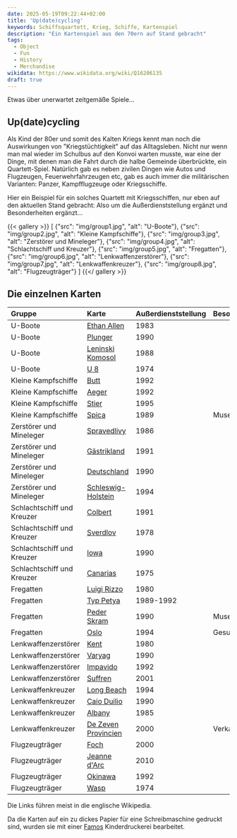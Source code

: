 ```yaml
---
date: 2025-05-19T09:22:44+02:00
title: 'Up(date)cycling'
keywords: Schiffsquartett, Krieg, Schiffe, Kartenspiel
description: "Ein Kartenspiel aus den 70ern auf Stand gebracht"
tags:
  - Object
  - Fun
  - History
  - Merchandise
wikidata: https://www.wikidata.org/wiki/Q16206135
draft: true
---
```


Etwas über unerwartet zeitgemäße Spiele...
<!--more-->

## Up(date)cycling

Als Kind der 80er und somit des Kalten Kriegs kennt man noch die Auswirkungen von "Kriegstüchtigkeit" auf das Alltagsleben. Nicht nur wenn man mal wieder im Schulbus auf den Konvoi warten musste, war eine der Dinge, mit denen man die Fahrt durch die halbe Gemeinde überbrückte, ein Quartett-Spiel. Natürlich gab es neben zivilen Dingen wie Autos und Flugzeugen, Feuerwehrfahrzeugen etc, gab es auch immer die militärischen Varianten: Panzer, Kampfflugzeuge oder Kriegsschiffe.

Hier ein Beispiel für ein solches Quartett mit Kriegsschiffen, nur eben auf den aktuellen Stand gebracht: Also um die Außerdienststellung ergänzt und Besonderheiten ergänzt…


{{< gallery >}}
[
  {"src": "img/group1.jpg", "alt": "U-Boote"},
  {"src": "img/group2.jpg", "alt": "Kleine Kampfschiffe"},
  {"src": "img/group3.jpg", "alt": "Zerstörer und Mineleger"},
  {"src": "img/group4.jpg", "alt": "Schlachtschiff und Kreuzer"},
  {"src": "img/group5.jpg", "alt": "Fregatten"},
  {"src": "img/group6.jpg", "alt": "Lenkwaffenzerstörer"},
  {"src": "img/group7.jpg", "alt": "Lenkwaffenkreuzer"},
  {"src": "img/group8.jpg", "alt": "Flugzeugträger"}
]
{{</ gallery >}}

## Die einzelnen Karten

| Gruppe | Karte | Außerdienststellung | Besonderheiten |
| :---- | :---- | ----- | :---- |
| U-Boote | [Ethan Allen](https://en.wikipedia.org/wiki/USS_Ethan_Allen_(SSBN-608)) | 1983 |  |
| U-Boote | [Plunger](https://en.wikipedia.org/wiki/USS_Plunger_(SSN-595)) | 1990 |  |
| U-Boote | [Leninski Komosol](https://en.wikipedia.org/wiki/Soviet_submarine_K-3_Leninsky_Komsomol) | 1988 |  |
| U-Boote | [U 8](https://en.wikipedia.org/wiki/Type_205_submarine) | 1974 |  |
| Kleine Kampfschiffe | [Butt](https://en.wikipedia.org/wiki/Barbe-class_utility_landing_craft) | 1992 |  |
| Kleine Kampfschiffe | [Aeger](https://en.wikipedia.org/wiki/HNoMS_%C3%86ger) | 1992 |  |
| Kleine Kampfschiffe | [Stier](https://www.historisches-marinearchiv.de/projekte/minensucher/ausgabe.php?where_value=831) | 1995 |  |
| Kleine Kampfschiffe | [Spica](https://en.wikipedia.org/wiki/HSwMS_Spica_(T121)) | 1989 | Museumsschiff |
| Zerstörer und Mineleger | [Spravedlivy](https://en.wikipedia.org/wiki/ORP_Warszawa_(1970)) | 1986 |  |
| Zerstörer und Mineleger | [Gästrikland](https://en.wikipedia.org/wiki/HSwMS_G%C3%A4strikland_(J22)) | 1991 |  |
| Zerstörer und Mineleger | [Deutschland](https://en.wikipedia.org/wiki/German_training_cruiser_Deutschland) | 1990 |  |
| Zerstörer und Mineleger | [Schleswig-Holstein](https://en.wikipedia.org/wiki/German_destroyer_Schleswig-Holstein) | 1994 |  |
| Schlachtschiff und Kreuzer | [Colbert](https://en.wikipedia.org/wiki/French_cruiser_Colbert_(C611)) | 1991 |  |
| Schlachtschiff und Kreuzer | [Sverdlov](https://en.wikipedia.org/wiki/Soviet_cruiser_Sverdlov) | 1978 |  |
| Schlachtschiff und Kreuzer | [Iowa](https://en.wikipedia.org/wiki/USS_Iowa_(BB-61)) | 1990 |  |
| Schlachtschiff und Kreuzer | [Canarias](https://en.wikipedia.org/wiki/Spanish_cruiser_Canarias) | 1975 |  |
| Fregatten | [Luigi Rizzo](https://en.wikipedia.org/wiki/Italian_frigate_Luigi_Rizzo_(F_596)) | 1980 |  |
| Fregatten | [Typ Petya](https://en.wikipedia.org/wiki/Petya-class_frigate) | 1989-1992 |  |
| Fregatten | [Peder Skram](https://en.wikipedia.org/wiki/HDMS_Peder_Skram_(F352)) | 1990 | Museumschiff |
| Fregatten | [Oslo](https://en.wikipedia.org/wiki/HNoMS_Oslo_(F300)) | 1994 | Gesunken |
| Lenkwaffenzerstörer | [Kent](https://en.wikipedia.org/wiki/HMS_Kent_(D12)) | 1980 |  |
| Lenkwaffenzerstörer | [Varyag](https://en.wikipedia.org/wiki/Soviet_cruiser_Varyag_(1963)) | 1990 |  |
| Lenkwaffenzerstörer | [Impavido](https://en.wikipedia.org/wiki/Italian_destroyer_Impavido_(D_570)) | 1992 |  |
| Lenkwaffenzerstörer | [Suffren](https://en.wikipedia.org/wiki/French_frigate_Suffren) | 2001 |  |
| Lenkwaffenkreuzer | [Long Beach](https://en.wikipedia.org/wiki/USS_Long_Beach_(CGN-9)) | 1994 |  |
| Lenkwaffenkreuzer | [Caio Duilio](https://en.wikipedia.org/wiki/Italian_cruiser_Caio_Duilio) | 1990 |  |
| Lenkwaffenkreuzer | [Albany](https://en.wikipedia.org/wiki/USS_Albany_(CA-123)) | 1985 |  |
| Lenkwaffenkreuzer | [De Zeven Provincien](https://en.wikipedia.org/wiki/HNLMS_De_Zeven_Provinci%C3%ABn_(C802)) | 2000 | Verkauft |
| Flugzeugträger | [Foch](https://en.wikipedia.org/wiki/French_aircraft_carrier_Foch) | 2000 |  |
| Flugzeugträger | [Jeanne d'Arc](https://en.wikipedia.org/wiki/French_cruiser_Jeanne_d%27Arc_(R97)) | 2010 |  |
| Flugzeugträger | [Okinawa](https://en.wikipedia.org/wiki/USS_Okinawa_(LPH-3)) | 1992 |  |
| Flugzeugträger | [Wasp](https://en.wikipedia.org/wiki/USS_Wasp_(CV-18)) | 1974 |  |

Die Links führen meist in die englische Wikipedia.

Da die Karten auf ein zu dickes Papier für eine Schreibmaschine gedruckt sind, wurden sie mit einer [Famos](https://de.wikipedia.org/wiki/Famos_(Unternehmen)) Kinderdruckerei bearbeitet.
